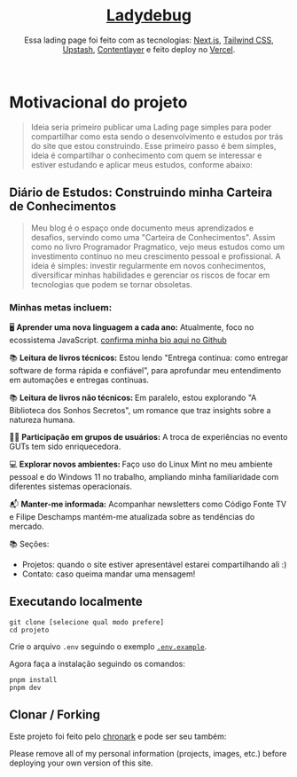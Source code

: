 <div align="center">
    <a href="https://portfolio-pageview-kellen-xaviers.vercel.app/"><h1 align="center">Ladydebug</h1></a>

Essa lading page foi feito com as tecnologias: [Next.js](https://nextjs.org/), [Tailwind CSS](https://tailwindcss.com/), [Upstash](https://upstash.com?ref=chronark.com), [Contentlayer](https://www.contentlayer.dev/) e feito deploy no [Vercel](https://vercel.com/).

</div>

<br/>

# Motivacional do projeto
>Ideia seria primeiro publicar uma Lading page simples para poder compartilhar como
esta sendo o desenvolvimento e estudos por trás do site que estou construindo.
Esse primeiro passo é bem simples, ideia é compartilhar o conhecimento com quem se interessar e estiver estudando e aplicar meus estudos, conforme abaixo:


## Diário de Estudos: Construindo minha Carteira de Conhecimentos
>Meu blog é o espaço onde documento meus aprendizados e desafios, servindo como uma "Carteira de Conhecimentos". Assim como no livro Programador Pragmatico, vejo meus estudos como um investimento contínuo no meu crescimento pessoal e profissional. A ideia é simples: investir regularmente em novos conhecimentos, diversificar minhas habilidades e gerenciar os riscos de focar em tecnologias que podem se tornar obsoletas.

### Minhas metas incluem:

🖥️ <strong>Aprender uma nova linguagem a cada ano:</strong> Atualmente, foco no ecossistema JavaScript. [confirma minha bio aqui no Github](https://github.com/kellen-xavier)

📚 <strong>Leitura de livros técnicos:</strong> Estou lendo "Entrega continua: como entregar software de forma rápida e confiável", para aprofundar meu entendimento em automações e entregas contínuas.

📚 <strong>Leitura de livros não técnicos: </strong> Em paralelo, estou explorando "A Biblioteca dos Sonhos Secretos", um romance que traz insights sobre a natureza humana.

🧙‍♂️ <strong>Participação em grupos de usuários:</strong> A troca de experiências no evento GUTs tem sido enriquecedora.

💻 <strong>Explorar novos ambientes: </strong> Faço uso do Linux Mint no meu ambiente pessoal e do Windows 11 no trabalho, ampliando minha familiaridade com diferentes sistemas operacionais.

📬 <strong>Manter-me informada:</strong> Acompanhar newsletters como Código Fonte TV e Filipe Deschamps mantém-me atualizada sobre as tendências do mercado.


📚 Seções:
- Projetos: quando o site estiver apresentável estarei compartilhando ali :)
- Contato: caso queima mandar uma mensagem!


## Executando localmente


```sh-session
git clone [selecione qual modo prefere]
cd projeto
```

Crie o arquivo `.env` seguindo o exemplo [`.env.example`](https://github.com/kellen-xavier/portfolio-pageview/blob/main/.env.example).

Agora faça a instalação seguindo os comandos:
```sh-session
pnpm install
pnpm dev
```


## Clonar / Forking

Este projeto foi feito pelo [chronark](https://chronark.com/) e pode ser seu também:

Please remove all of my personal information (projects, images, etc.) before deploying your own version of this site.
